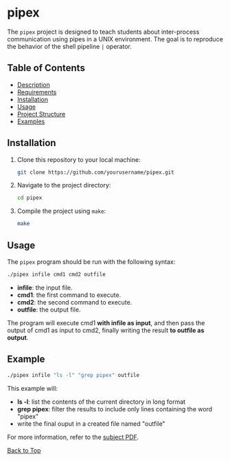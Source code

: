 <a id="top"></a>

# pipex
The `pipex` project is designed to teach students about inter-process communication using pipes in a UNIX environment. The goal is to reproduce the behavior of the shell pipeline `|` operator.

## Table of Contents
- [Description](#description)
- [Requirements](#requirements)
- [Installation](#installation)
- [Usage](#usage)
- [Project Structure](#project-structure)
- [Examples](#examples)

## Installation
1. Clone this repository to your local machine:
	```sh
	git clone https://github.com/yourusername/pipex.git
	```

2. Navigate to the project directory:
	```sh
	cd pipex
	```

3. Compile the project using `make`:
	```sh
	make
	```

## Usage
The `pipex` program should be run with the following syntax:
```sh
./pipex infile cmd1 cmd2 outfile
```
- **infile**:	the input file.
- **cmd1**:		the first command to execute.
- **cmd2**:		the second command to execute.
- **outfile**:	the output file.

The program will execute cmd1 **with infile as input**, and then pass the output of cmd1 as input to cmd2, finally writing the result **to outfile as output**.

## Example
```sh
./pipex infile "ls -l" "grep pipex" outfile
```
This example will:
- **ls -l**: list the contents of the current directory in long format
- **grep pipex**: filter the results to include only lines containing the word "pipex"
- write the final ouput in a created file named "outfile"

For more information, refer to the [subject PDF](https://github.com/KarlQuerel/42-pipex/blob/master/docs/en.subject.pdf).

[Back to Top](#top)